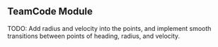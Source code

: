 ## TeamCode Module

TODO:
Add radius and velocity into the points, and implement smooth transitions between points of
heading, radius, and velocity.